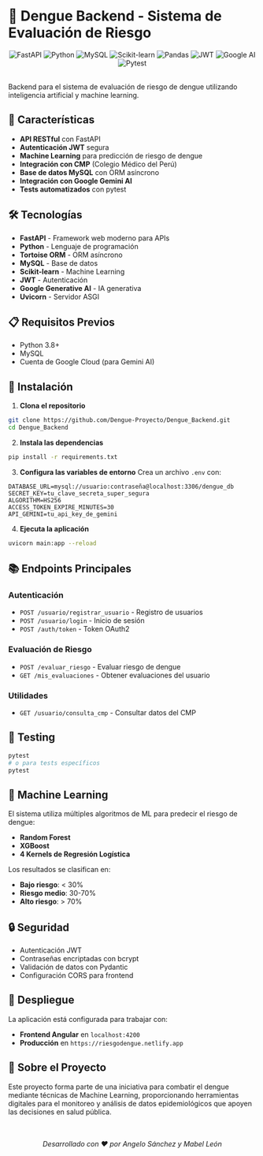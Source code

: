 # 🦟 Dengue Backend - Sistema de Evaluación de Riesgo

<div align="center">
  <img src="https://img.shields.io/badge/FastAPI-005571?style=for-the-badge&logo=fastapi&logoColor=white" alt="FastAPI">
  <img src="https://img.shields.io/badge/Python-3776AB?style=for-the-badge&logo=python&logoColor=white" alt="Python">
  <img src="https://img.shields.io/badge/MySQL-4479A1?style=for-the-badge&logo=mysql&logoColor=white" alt="MySQL">
  <img src="https://img.shields.io/badge/scikit--learn-F7931E?style=for-the-badge&logo=scikit-learn&logoColor=white" alt="Scikit-learn">
  <img src="https://img.shields.io/badge/Pandas-150458?style=for-the-badge&logo=pandas&logoColor=white" alt="Pandas">
  <img src="https://img.shields.io/badge/JWT-black?style=for-the-badge&logo=JSON%20web%20tokens&logoColor=white" alt="JWT">
  <img src="https://img.shields.io/badge/Google%20AI-4285F4?style=for-the-badge&logo=google&logoColor=white" alt="Google AI">
  <img src="https://img.shields.io/badge/Pytest-0A9EDC?style=for-the-badge&logo=pytest&logoColor=white" alt="Pytest">
</div>

<br>

Backend para el sistema de evaluación de riesgo de dengue utilizando inteligencia artificial y machine learning.

## 🚀 Características

- **API RESTful** con FastAPI
- **Autenticación JWT** segura
- **Machine Learning** para predicción de riesgo de dengue
- **Integración con CMP** (Colegio Médico del Perú)
- **Base de datos MySQL** con ORM asíncrono
- **Integración con Google Gemini AI**
- **Tests automatizados** con pytest

## 🛠️ Tecnologías

- **FastAPI** - Framework web moderno para APIs
- **Python** - Lenguaje de programación
- **Tortoise ORM** - ORM asíncrono
- **MySQL** - Base de datos
- **Scikit-learn** - Machine Learning
- **JWT** - Autenticación
- **Google Generative AI** - IA generativa
- **Uvicorn** - Servidor ASGI

## 📋 Requisitos Previos

- Python 3.8+
- MySQL
- Cuenta de Google Cloud (para Gemini AI)

## 🔧 Instalación

1. **Clona el repositorio**
```bash
git clone https://github.com/Dengue-Proyecto/Dengue_Backend.git
cd Dengue_Backend
```

2. **Instala las dependencias**
```bash
pip install -r requirements.txt
```

3. **Configura las variables de entorno**
Crea un archivo `.env` con:
```env
DATABASE_URL=mysql://usuario:contraseña@localhost:3306/dengue_db
SECRET_KEY=tu_clave_secreta_super_segura
ALGORITHM=HS256
ACCESS_TOKEN_EXPIRE_MINUTES=30
API_GEMINI=tu_api_key_de_gemini
```

4. **Ejecuta la aplicación**
```bash
uvicorn main:app --reload
```

## 📚 Endpoints Principales

### Autenticación
- `POST /usuario/registrar_usuario` - Registro de usuarios
- `POST /usuario/login` - Inicio de sesión
- `POST /auth/token` - Token OAuth2

### Evaluación de Riesgo
- `POST /evaluar_riesgo` - Evaluar riesgo de dengue
- `GET /mis_evaluaciones` - Obtener evaluaciones del usuario

### Utilidades
- `GET /usuario/consulta_cmp` - Consultar datos del CMP

## 🧪 Testing

```bash
pytest
# o para tests específicos
pytest
```

## 🤖 Machine Learning

El sistema utiliza múltiples algoritmos de ML para predecir el riesgo de dengue:
- **Random Forest**
- **XGBoost**
- **4 Kernels de Regresión Logística**

Los resultados se clasifican en:
- **Bajo riesgo**: < 30%
- **Riesgo medio**: 30-70%
- **Alto riesgo**: > 70%

## 🔒 Seguridad

- Autenticación JWT
- Contraseñas encriptadas con bcrypt
- Validación de datos con Pydantic
- Configuración CORS para frontend

## 🚀 Despliegue

La aplicación está configurada para trabajar con:
- **Frontend Angular** en `localhost:4200`
- **Producción** en `https://riesgodengue.netlify.app`

## 🏥 Sobre el Proyecto

Este proyecto forma parte de una iniciativa para combatir el dengue mediante técnicas de Machine Learning, proporcionando herramientas digitales para el monitoreo y análisis de datos epidemiológicos que apoyen las decisiones en salud pública.

<div align="center">
  <br><br>
  <i>Desarrollado con ❤️ por Angelo Sánchez y Mabel León</i>
</div>
